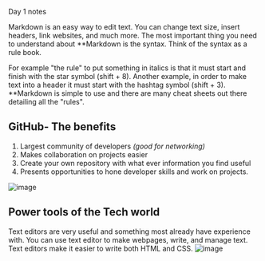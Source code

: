  Day 1 notes

Markdown is an easy way to edit text. You can change text size, insert headers, link websites, and much more. The most important thing you need to understand about **Markdown is the syntax. 
Think of the syntax as a rule book. 

For example "the rule" to put something in italics is that it must start and finish with the star symbol (shift + 8). Another example, 
in order to make text into a header it must start with the hashtag symbol (shift + 3). 
**Markdown is simple to use and there are many cheat sheets out there detailing all the "rules".

## GitHub- The benefits

1. Largest community of developers *(good for networking)*
2. Makes collaboration on projects easier
3. Create your own repository with what ever information you find useful
4. Presents opportunities to hone developer skills and work on projects. 

![image](https://logos-world.net/wp-content/uploads/2020/11/GitHub-Logo.png)


## Power tools of the Tech world

Text editors are very useful and something most already have experience with. You can use text editor to make webpages, write, and manage text.
Text editors make it easier to write both 
HTML and CSS. 
![image](https://www.smallbizdaily.com/wp-content/uploads/2019/04/shutterstock_149263820-min.jpg)
